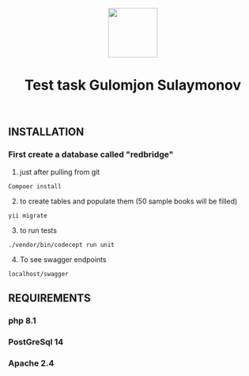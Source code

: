 <p align="center">
    <a href="https://github.com/yiisoft" target="_blank">
        <img src="https://avatars0.githubusercontent.com/u/993323" height="100px">
    </a>
    <h1 align="center">Test task Gulomjon Sulaymonov</h1>
    <br>
</p>

INSTALLATION
------------
<h3>First create a database called "redbridge" </h3>

1) just after pulling from git
~~~
Compoer install
~~~

2) to create tables and  populate them (50 sample books will be filled)
~~~
yii migrate
~~~

3) to run tests
~~~
./vendor/bin/codecept run unit
~~~

4) To see swagger endpoints
~~~
localhost/swagger
~~~


REQUIREMENTS
------------
<h3>php 8.1 </h3>
<h3>PostGreSql 14 </h3>
<h3>Apache 2.4</h3>


 



  